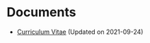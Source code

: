 # Documents
- [Curriculum Vitae](https://github.com/jiangmy97/jiangmy97.github.io/blob/main/docs/CV-JMY.pdf) (Updated on 2021-09-24)
